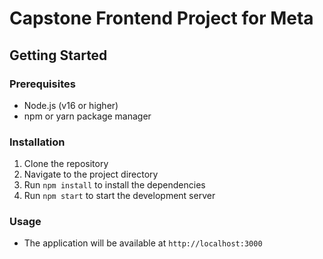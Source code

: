 # Capstone Frontend Project for Meta

## Getting Started

### Prerequisites

- Node.js (v16 or higher)
- npm or yarn package manager

### Installation

1. Clone the repository
2. Navigate to the project directory
3. Run `npm install` to install the dependencies
4. Run `npm start` to start the development server

### Usage

- The application will be available at `http://localhost:3000`
